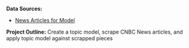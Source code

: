 <b>Data Sources:</b>
  - <a href="https://nyu.app.box.com/s/g6ou1t3atf0tzfvrl0uvxu26lrwsn2ld">News Articles for Model</a>
  
<b>Project Outline:</b> Create a topic model, scrape CNBC News articles, and apply topic model against scrapped pieces 
